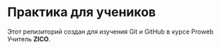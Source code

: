 # Практика для учеников
Этот репизиторий создан для изучения Git и GitHub в курсе Proweb
Учитель **ZICO**.